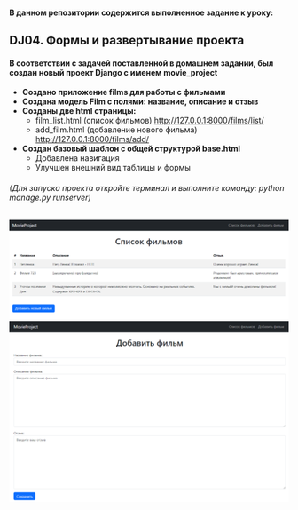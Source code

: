#### В данном репозитории содержится выполненное задание к уроку:
## DJ04. Формы и развертывание проекта
#### В соответствии с задачей поставленной в домашнем задании, был создан новый проект Django с именем movie_project
* **Создано приложение films для работы с фильмами**
* **Создана модель Film с полями: название, описание и отзыв**
* **Созданы две html страницы:** 
  * film_list.html (список фильмов) http://127.0.0.1:8000/films/list/
  * add_film.html (добавление нового фильма) http://127.0.0.1:8000/films/add/
* **Создан базовый шаблон с общей структурой base.html**
  * Добавлена навигация 
  * Улучшен внешний вид таблицы и формы
###### (Для запуска проекта откройте терминал и выполните команду: python manage.py runserver)
![Превью](2.png)
![Превью](1.png)